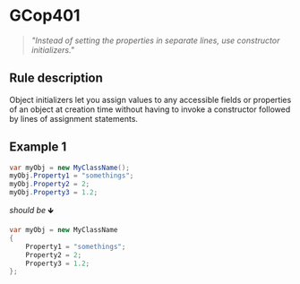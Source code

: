 ﻿# GCop401

> *"Instead of setting the properties in separate lines, use constructor initializers."*


## Rule description
Object initializers let you assign values to any accessible fields or properties of an object at creation time without having to invoke a constructor followed by lines of assignment statements.

## Example 1
```csharp
var myObj = new MyClassName();
myObj.Property1 = "somethings";
myObj.Property2 = 2;
myObj.Property3 = 1.2;
```
*should be* 🡻

```csharp
var myObj = new MyClassName
{
    Property1 = "somethings";
    Property2 = 2;
    Property3 = 1.2;
};
```
 
